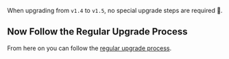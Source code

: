 When upgrading from `v1.4` to `v1.5`, no special upgrade steps are required 🎉.

## Now Follow the Regular Upgrade Process

From here on you can follow the [regular upgrade process](../).
